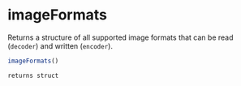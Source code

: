 # imageFormats

Returns a structure of all supported image formats that can be read (`decoder`) and written (`encoder`).

```javascript
imageFormats()
```

```javascript
returns struct
```
